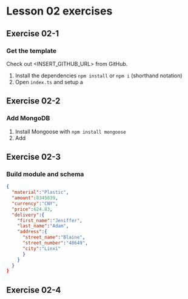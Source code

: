# Lesson 02 exercises
## Exercise 02-1
### Get the template
Check out <INSERT_GITHUB_URL> from GitHub.

1. Install the dependencies `npm install` or `npm i` (shorthand notation)
2. Open `index.ts` and setup a 

## Exercise 02-2
### Add MongoDB

1. Install Mongoose with `npm install mongoose`
2. Add 

## Exercise 02-3
### Build module and schema

```json
{
  "material":"Plastic",
  "amount":8345839,
  "currency":"CNY",
  "price":624.83,
  "delivery":{
    "first_name":"Jeniffer",
    "last_name":"Adam",
    "address":{
      "street_name":"Blaine",
      "street_number":"48649",
      "city":"Linxi"
      }
    }
  }
}
```

## Exercise 02-4
### 
